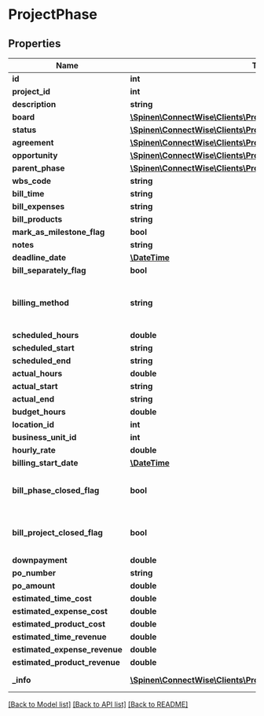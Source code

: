 # ProjectPhase

## Properties
Name | Type | Description | Notes
------------ | ------------- | ------------- | -------------
**id** | **int** |  | [optional] 
**project_id** | **int** |  | [optional] 
**description** | **string** |  | 
**board** | [**\Spinen\ConnectWise\Clients\Project\Model\ProjectBoardReference**](ProjectBoardReference.md) |  | [optional] 
**status** | [**\Spinen\ConnectWise\Clients\Project\Model\PhaseStatusReference**](PhaseStatusReference.md) |  | [optional] 
**agreement** | [**\Spinen\ConnectWise\Clients\Project\Model\AgreementReference**](AgreementReference.md) |  | [optional] 
**opportunity** | [**\Spinen\ConnectWise\Clients\Project\Model\OpportunityReference**](OpportunityReference.md) |  | [optional] 
**parent_phase** | [**\Spinen\ConnectWise\Clients\Project\Model\ProjectPhaseReference**](ProjectPhaseReference.md) |  | [optional] 
**wbs_code** | **string** |  | [optional] 
**bill_time** | **string** |  | [optional] 
**bill_expenses** | **string** |  | [optional] 
**bill_products** | **string** |  | [optional] 
**mark_as_milestone_flag** | **bool** |  | [optional] 
**notes** | **string** |  | [optional] 
**deadline_date** | [**\DateTime**](\DateTime.md) |  | [optional] 
**bill_separately_flag** | **bool** |  | [optional] 
**billing_method** | **string** | billingMethod is required if the phase billSeparatelyFlag is true | [optional] 
**scheduled_hours** | **double** |  | [optional] 
**scheduled_start** | **string** |  | [optional] 
**scheduled_end** | **string** |  | [optional] 
**actual_hours** | **double** |  | [optional] 
**actual_start** | **string** |  | [optional] 
**actual_end** | **string** |  | [optional] 
**budget_hours** | **double** |  | [optional] 
**location_id** | **int** |  | [optional] 
**business_unit_id** | **int** |  | [optional] 
**hourly_rate** | **double** |  | [optional] 
**billing_start_date** | [**\DateTime**](\DateTime.md) |  | [optional] 
**bill_phase_closed_flag** | **bool** | This phase can only be billed after it has been closed | [optional] 
**bill_project_closed_flag** | **bool** | This phase can only be billed after the project has been closed | [optional] 
**downpayment** | **double** |  | [optional] 
**po_number** | **string** |  | [optional] 
**po_amount** | **double** |  | [optional] 
**estimated_time_cost** | **double** |  | [optional] 
**estimated_expense_cost** | **double** |  | [optional] 
**estimated_product_cost** | **double** |  | [optional] 
**estimated_time_revenue** | **double** |  | [optional] 
**estimated_expense_revenue** | **double** |  | [optional] 
**estimated_product_revenue** | **double** |  | [optional] 
**_info** | [**\Spinen\ConnectWise\Clients\Project\Model\Metadata**](Metadata.md) | Metadata of the entity | [optional] 

[[Back to Model list]](../README.md#documentation-for-models) [[Back to API list]](../README.md#documentation-for-api-endpoints) [[Back to README]](../README.md)


